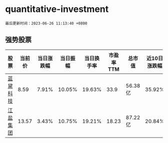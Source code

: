# quantitative-investment

`最后更新时间：2023-06-26 11:13:40 +0800`

## 强势股票

|股票|当前价|当日涨跌幅|当日振幅|当日换手率|市盈率TTM|总市值|近10日涨跌幅|
|----|----|----|----|----|----|----|----|
|[蓝黛科技](https://xueqiu.com/S/SZ002765)|8.59|7.91%|10.05%|19.63%|33.9|56.38亿|35.92%|
|[江盐集团](https://xueqiu.com/S/SH601065)|13.57|3.43%|10.75%|19.21%|18.23|87.22亿|20.84%|
